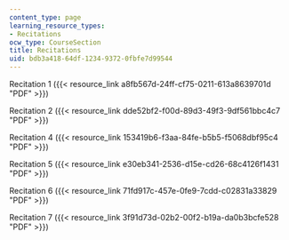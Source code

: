 ```yaml
---
content_type: page
learning_resource_types:
- Recitations
ocw_type: CourseSection
title: Recitations
uid: bdb3a418-64df-1234-9372-0fbfe7d99544
---
```


Recitation 1 ({{< resource_link a8fb567d-24ff-cf75-0211-613a8639701d "PDF" >}})

Recitation 2 ({{< resource_link dde52bf2-f00d-89d3-49f3-9df561bbc4c7 "PDF" >}})

Recitation 4 ({{< resource_link 153419b6-f3aa-84fe-b5b5-f5068dbf95c4 "PDF" >}})

Recitation 5 ({{< resource_link e30eb341-2536-d15e-cd26-68c4126f1431 "PDF" >}})

Recitation 6 ({{< resource_link 71fd917c-457e-0fe9-7cdd-c02831a33829 "PDF" >}})

Recitation 7 ({{< resource_link 3f91d73d-02b2-00f2-b19a-da0b3bcfe528 "PDF" >}})